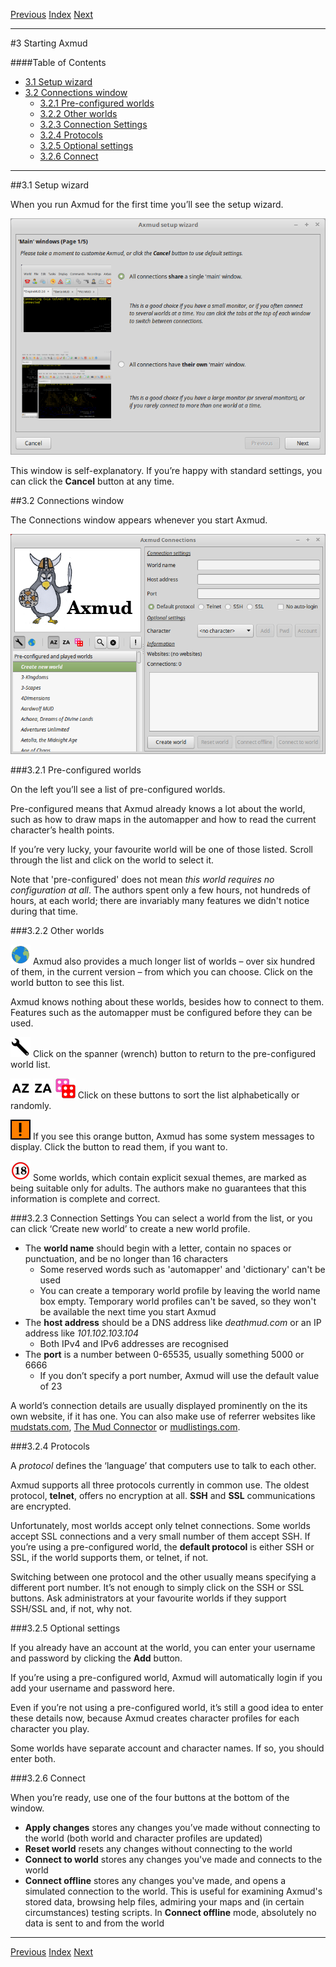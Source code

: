 [Previous](ch02.html) [Index](index.html) [Next](ch04.html)

---

#3 Starting Axmud

####Table of Contents

* [3.1 Setup wizard](#3.1)
* [3.2 Connections window](#3.2)
    * [3.2.1 Pre-configured worlds](#3.2.1)
    * [3.2.2 Other worlds](#3.2.2)
    * [3.2.3 Connection Settings](#3.2.3)
    * [3.2.4 Protocols](#3.2.4)
    * [3.2.5 Optional settings](#3.2.5)
    * [3.2.6 Connect](#3.2.6)

---

##<a name="3.1">3.1 Setup wizard</a>

When you run Axmud for the first time you’ll see the setup wizard.

![The Setup Wizard Window](img/ch03/setup_wizard.png)

This window is self-explanatory. If you’re happy with standard settings, you can click the **Cancel** button at any time.

##<a name="3.2">3.2 Connections window</a>

The Connections window appears whenever you start Axmud.

![The Connections Window](img/ch03/connect_window.png)

###<a name="3.2.1">3.2.1 Pre-configured worlds</a>

On the left you’ll see a list of pre-configured worlds.

Pre-configured means that Axmud already knows a lot about the world, such as how to draw maps in the automapper and how to read the current character’s health points.

If you’re very lucky, your favourite world will be one of those listed. Scroll through the list and click on the world to select it.

Note that 'pre-configured' does not mean *this world requires no configuration at all*. The authors spent only a few hours, not hundreds of hours, at each world; there are invariably many features we didn't notice during that time.

###<a name="3.2.2">3.2.2 Other worlds</a>

![World icon](img/ch03/icon_other.png) Axmud also provides a much longer list of worlds – over six hundred of them, in the current  version – from which you can choose. Click on the world button to see this list.

Axmud knows nothing about these worlds, besides how to connect to them. Features such as the automapper must be configured before they can be used.

![Spanner icon](img/ch03/icon_config.png)   Click on the spanner (wrench) button to return to the pre-configured world list.

![Sort icon](img/ch03/icon_sort_a.png) ![Sort icon](img/ch03/icon_sort_z.png) ![Sort icon](img/ch03/icon_sort_random.png) Click on these buttons to sort the list alphabetically or randomly.

![Alert icon](img/ch03/icon_console_alert.png) If you see this orange button, Axmud has some system messages to display. Click the button to read them, if you want to.

![18 icon](img/ch03/icon_adult.png) Some worlds, which contain explicit sexual themes, are marked as being suitable only for adults. The authors make no guarantees that this information is complete and correct.

###<a name="3.2.3">3.2.3 Connection Settings</a>
You can select a world from the list, or you can click ‘Create new world’ to create a new world profile.

* The **world name** should begin with a letter, contain no spaces or punctuation, and be no longer than 16 characters
    * Some reserved words such as 'automapper' and 'dictionary' can't be used
    * You can create a temporary world profile by leaving the world name box empty. Temporary world profiles can't be saved, so they won't be available the next time you start Axmud
* The **host address** should be a DNS address like *deathmud.com* or an IP address like *101.102.103.104*
    * Both IPv4 and IPv6 addresses are recognised
* The **port** is a number between 0-65535, usually something 5000 or 6666
    * If you don’t specify a port number, Axmud will use the default value of 23

A world’s connection details are usually displayed prominently on the its own website, if it has one. You can also make use of referrer websites like [mudstats.com](http://mudstats.com/), [The Mud Connector](https://www.mudconnect.com/index.html) or [mudlistings.com](https://mudlistings.com/).

###<a name="3.2.4">3.2.4 Protocols</a>

A *protocol* defines the ‘language’ that computers use to talk to each other.

Axmud supports all three protocols currently in common use. The oldest protocol, **telnet**, offers no encryption at all.  **SSH** and **SSL** communications are encrypted.

Unfortunately, most worlds accept only telnet connections. Some worlds accept SSL connections and a very small number of them accept SSH. If you’re using a pre-configured world, the **default protocol** is either SSH or SSL, if the world supports them, or telnet, if not.

Switching between one protocol and the other usually means specifying a different port number. It’s not enough to simply click on the SSH or SSL buttons. Ask administrators at your favourite worlds if they support SSH/SSL and, if not, why not.

###<a name="3.2.5">3.2.5 Optional settings</a>

If you already have an account at the world, you can enter your username and password by clicking the **Add** button.

If you’re using a pre-configured world, Axmud will automatically login if you add your username and password here.

Even if you’re not using a pre-configured world, it’s still a good idea to enter these details now, because Axmud creates character profiles for each character you play.

Some worlds have separate account and character names. If so, you should enter both.

###<a name="3.2.6">3.2.6 Connect</a>

When you’re ready, use one of the four buttons at the bottom of the window.

* **Apply changes** stores any changes you’ve made without connecting to the world (both world and character profiles are updated)
* **Reset world** resets any changes without connecting to the world
* **Connect to world** stores any changes you've made and connects to the world
* **Connect offline** stores any changes you've made, and opens a simulated connection to the world. This is useful for examining Axmud's stored data, browsing help files, admiring your maps and (in certain circumstances) testing scripts. In **Connect offline** mode, absolutely no data is sent to and from the world

---

[Previous](ch02.html) [Index](index.html) [Next](ch04.html)
